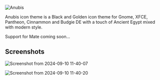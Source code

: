
![Anubis](https://github.com/user-attachments/assets/456ff595-482f-4d7b-99b5-0ec33a05610b)

Anubis icon theme is a Black and Golden icon theme for Gnome, XFCE, Pantheon, Cinnammon and Budgie DE with a touch of Ancient Egypt mixed with modern style.

Support for Mate coming soon...


Screenshots
--
![Screenshot from 2024-09-10 11-40-07](https://github.com/user-attachments/assets/c904f212-c9de-4a2a-b800-bdbacbd9ab21)

![Screenshot from 2024-09-10 11-40-20](https://github.com/user-attachments/assets/d71f44aa-578b-404d-959b-a4307c0657c5)
